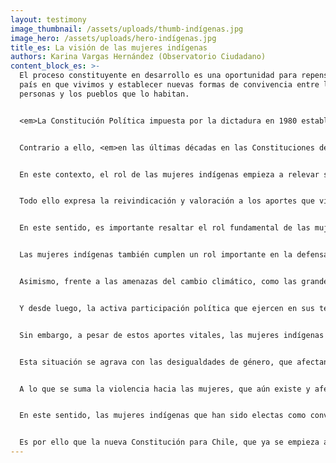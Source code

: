 ```yaml
---
layout: testimony
image_thumbnail: /assets/uploads/thumb-indígenas.jpg
image_hero: /assets/uploads/hero-indígenas.jpg
title_es: La visión de las mujeres indígenas
authors: Karina Vargas Hernández (Observatorio Ciudadano)
content_block_es: >-
  El proceso constituyente en desarrollo es una oportunidad para repensar el
  país en que vivimos y establecer nuevas formas de convivencia entre las
  personas y los pueblos que lo habitan.


  <em>La Constitución Política impuesta por la dictadura en 1980 estableció una concepción mono cultural del Estado, siguiendo el modelo clásico de “Estado-nación”, desconociendo la existencia y derechos de los pueblos indígenas que habitan Chile.</em> Además desprotegió los derechos económicos, sociales y ambientales, en contraste con la protección otorgada a los derechos de propiedad de particulares, incluyendo aquellos sobre bienes comunes como el agua, lo que resultó en un deterioro acelerado de los ecosistemas del país.


  Contrario a ello, <em>en las últimas décadas en las Constituciones de América Latina, se ha venido reafirmado la concepción del Estado social de derecho,</em> en el que el Estado tiene un rol fundamental en la economía, así como en el aseguramiento de los derechos humanos, incluyendo entre ellos los derechos económicos, sociales, culturales y ambientales, estableciendo mecanismos para permitir su exigibilidad; <em>y a su a vez se vienen superando las concepciones mono culturales del Estado para reconocer la pluralidad de pueblos y naciones que lo conforman,</em> entre ellos los pueblos indígenas, así como sus derechos colectivos y los aportes que estos pueblos y naciones aportan al desarrollo cultural, social y económico de los Estados.


  En este contexto, el rol de las mujeres indígenas empieza a relevar su real importancia, no solo por el hecho histórico que significa que de los 17 escaños reservados para los y las representantes indígenas, 9 de ellos son para mujeres indígenas, y que además haya resultado electa para presidir la Convención a una mujer mapuche, la Dra. Elisa Loncón. Resaltando que cuatro candidatas electas por escaños reservados tuvieron que ser reemplazadas por sus candidatos alternos, a fin de lograr la paridad. Es decir que, sin la aplicación del mecanismo de paridad, en el caso de los pueblos indígenas 13 cupos habrían sido asignados a mujeres y solo cuatro a hombres.


  Todo ello expresa la reivindicación y valoración a los aportes que vienen realizando las mujeres indígenas dentro de sus territorios, comunidades, organizaciones y en el país en general. Aportes que no siempre son visibilizados, pero que en el actual proceso constituyente comienzan a relevarse.


  En este sentido, es importante resaltar el rol fundamental de las mujeres indígenas en el desarrollo social, político y cultural de sus pueblos y naciones, ya sea desde su rol en la transmisión de sus saberes tradicionales, en la revitalización de sus idiomas, en su aporte a la soberanía alimentaria y el cuidado de las semillas, como en el rol que desempeñan en el contexto actual de pandemia, donde aportan sus conocimientos en salud y en el uso de las plantas medicinales, así como la activación de redes para el trueque e intercambios solidarios de sus productos.


  Las mujeres indígenas también cumplen un rol importante en la defensa del medio ambiente y sus territorios; son activas defensoras del territorio. Por ejemplo, Ercilia Araya, lideresa Colla, que ha sido criminalizada y hostigada por defender los derechos de su comunidad frente al daño ambiental de diversas mineras canadienses en la región de Atacama, o Machi Millaray, líder espiritual mapuche que viene luchando por la protección del Río Pilmaiken, estrechamente relacionado al Complejo Natural Ceremonial Ngen Mapu Kintuante, ubicado en el sector rural de Maihue- Caramallín- región de Los Lagos y región de Los Ríos, que se encuentra amenazado con la construcción de dos proyectos hidroeléctricos (proyecto hidroeléctrico Osorno y Los Lagos), los cuales fueron autorizados sin un proceso de consulta y sin obtener el consentimiento de las comunidades afectadas.


  Asimismo, frente a las amenazas del cambio climático, como las grandes sequías o invernadas extremas en los territorios, las mujeres indígenas realizan aportes importantes a la lucha contra el cambio climático, a través de sus conocimientos tradicionales, respecto al manejo y conservación de los bienes comunes o recursos naturales, para adaptar sus cultivos a situaciones adversas afín de asegurar la soberanía alimentaria, o aportar a la protección de la biodiversidad del planeta en su rol de guardianas de las semillas. 


  Y desde luego, la activa participación política que ejercen en sus territorios, comunidades, organizaciones y en la política nacional donde cada vez están más presentes para denunciar el despojo de sus territorios, la defensa del agua y los bienes comunes, y las políticas extractivas, neoliberales y patriarcales del Estado.


  Sin embargo, a pesar de estos aportes vitales, las mujeres indígenas son quienes afrontan las mayores desigualdades sociales y brechas de género en el país, debido a la intersección que existe por ser mujer e indígena. Lo que se aprecia, por ejemplo, en mayores barreras en el acceso a la justicia, a la educación y a la salud de calidad. Además, por ser quienes afrontan mayores situaciones de discriminación y violencia, entre otros, que se manifiestan en tasas de pobreza por ingresos y multidimensional que se acercan respectivamente al 18 por ciento y al 30 por ciento frente al 11 por ciento y 20 por ciento de las mujeres no indígenas (RIMISP, 2017). Sumado a las condiciones de vulnerabilidad de las mujeres indígenas, el alto porcentaje de hogares con jefatura femenina por pertenencia a pueblos indígenas que llega al 44 por ciento (Casen, 2017), en muchos casos debido a la migración de sus parejas que se van a trabajar lejos, con la consecuente sobrecarga de trabajo para las mujeres que quedan solas a cargo de la casa los hijos, la chacra y los animales.


  Esta situación se agrava con las desigualdades de género, que afectan tanto a la mujer indígena como la no indígena, tal como las bajas tasas de participación laboral, que en la zona rural llega al 32,1 por ciento de la tasa de ocupación para las mujeres, frente al 64,7 por ciento de la tasa de ocupación para los varones (Casen,2017). Además, cuando las mujeres indígenas rurales puedan acceder al trabajo, la probabilidad que este sea informal, inestable o con bajos ingresos es mayor que en el caso de los hombres, siendo que sus ingresos principales derivan de actividades vinculadas con la agricultura y el comercio.


  A lo que se suma la violencia hacia las mujeres, que aún existe y afecta las relaciones de complementariedad entre los géneros. Además de ser quienes asumen las mayor cantidad de tareas de cuidado y crianza.


  En este sentido, las mujeres indígenas que han sido electas como convencionales, vienen expresando no solo su voz y sus aportes, sino también las vivencias de sus pueblos y territorios, pues son mujeres que han debido enfrentar diversas desigualdades, violencias y atropellos a sus derechos por ser mujeres e indígenas. Cuyas historias de vida están cruzadas por la violencia del Estado y por una resistencia cultural, social y económica, que les permite hoy en día estar en ese espacio.


  Es por ello que la nueva Constitución para Chile, que ya se empieza a escribir, con la participación directa de estas mujeres y recogiendo sus propuestas, saberes e historias de vida y aspiraciones de sus pueblos, sin duda será un hito fundamental, para avanzar en superar las brechas que enfrentan y para garantizar los derechos de sus pueblos y de las mujeres indígenas de acuerdo con los estándares del derecho internacional de los pueblos indígenas y los estándares del derecho internacional sobre la mujer. Así como a aportar en general a la construcción de un nuevo país, porque avanzar hacia el buen vivir para todos los pueblos no puede concebirse sin el bienestar de todas las mujeres.
---
```

